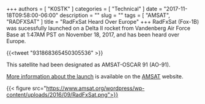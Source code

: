 +++
authors = [ "K0STK" ]
categories = [ "Technical" ]
date = "2017-11-18T09:58:00-06:00"
description = ""
slug = ""
tags = [ "AMSAT", "RADFXSAT" ]
title = "RadFxSat Heard Over Europe"
+++
RadFxSat (Fox-1B) was sucessfully launched on a Delta II rocket from
Vandenberg Air Force Base at 1:47AM PST on November 18, 2017, and has been
heard over Europe.

{{<tweet "931868365450305536" >}}
<!--more-->

This satellite had been designated as AMSAT-OSCAR 91 (AO-91).

[More information about the launch](https://www.amsat.org/radfxsat-fox-1b-launched-designated-amsat-oscar-91-ao-91/)
is available on the [AMSAT](https://www.amsat.org/) website.

{{< figure src="https://www.amsat.org/wordpress/wp-content/uploads/2016/09/RadFxSat.png">}}



